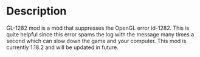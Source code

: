 # Description
GL-1282 mod is a mod that suppresses the OpenGL error id-1282. This is quite helpful since this error spams the log with the message many times a second which can slow down the game and your computer. This mod is currently 1.18.2 and will be updated in future.

